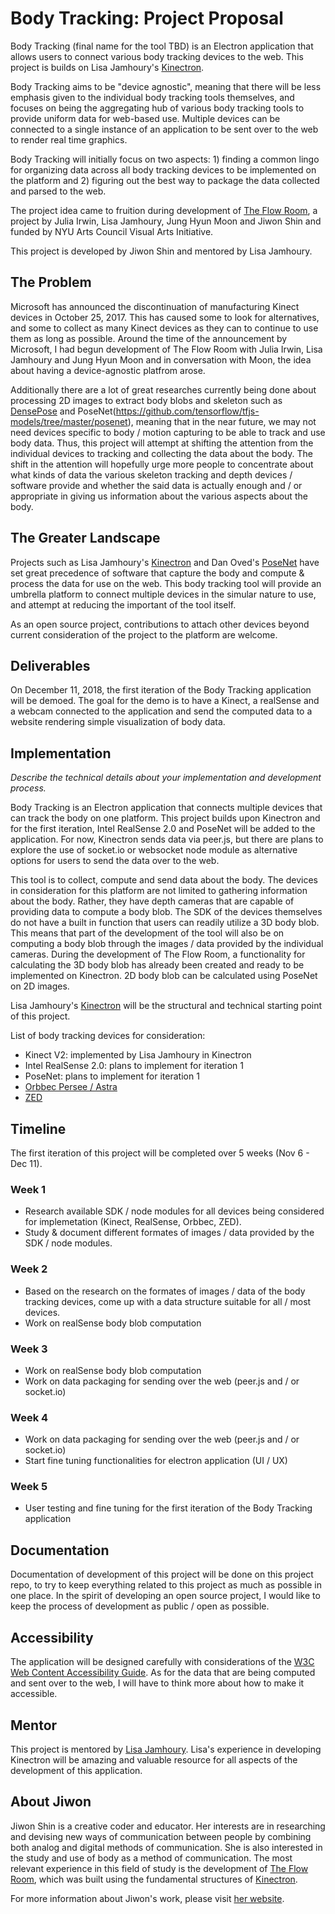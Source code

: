 # Body Tracking: Project Proposal

Body Tracking (final name for the tool TBD) is an Electron application that allows users to connect various body tracking devices to the web. This project is builds on Lisa Jamhoury's [Kinectron](http://kinectron.github.io).

Body Tracking aims to be "device agnostic", meaning that there will be less emphasis given to the individual body tracking tools themselves, and focuses on being the aggregating hub of various body tracking tools to provide uniform data for web-based use. Multiple devices can be connected to a single instance of an application to be sent over to the web to render real time graphics.

Body Tracking will initially focus on two aspects: 1) finding a common lingo for organizing data across all body tracking devices to be implemented on the platform and 2) figuring out the best way to package the data collected and parsed to the web.

The project idea came to fruition during development of [The Flow Room](https://github.com/js6450/theFlowRoom), a project by Julia Irwin, Lisa Jamhoury, Jung Hyun Moon and Jiwon Shin and funded by NYU Arts Council Visual Arts Initiative.

This project is developed by Jiwon Shin and mentored by Lisa Jamhoury.

## The Problem

Microsoft has announced the discontinuation of manufacturing Kinect devices in October 25, 2017. This has caused some to look for alternatives, and some to collect as many Kinect devices as they can to continue to use them as long as possible. Around the time of the announcement by Microsoft, I had begun development of The Flow Room with Julia Irwin, Lisa Jamhoury and Jung Hyun Moon and in conversation with Moon, the idea about having a device-agnostic platfrom arose. 

Additionally there are a lot of great researches currently being done about processing 2D images to extract body blobs and skeleton such as [DensePose](http://densepose.org/) and PoseNet(https://github.com/tensorflow/tfjs-models/tree/master/posenet), meaning that in the near future, we may not need devices specific to body / motion capturing to be able to track and use body data. Thus, this project will attempt at shifting the attention from the individual devices to tracking and collecting the data about the body. The shift in the attention will hopefully urge more people to concentrate about what kinds of data the various skeleton tracking and depth devices / software provide and whether the said data is actually enough and / or appropriate in giving us information about the various aspects about the body.

## The Greater Landscape

Projects such as Lisa Jamhoury's [Kinectron](http://kinectron.github.io) and Dan Oved's [PoseNet](https://github.com/tensorflow/tfjs-models/tree/master/posenet) have set great precedence of software that capture the body and compute & process the data for use on the web. This body tracking tool will provide an umbrella platform to connect multiple devices in the simular nature to use, and attempt at reducing the important of the tool itself.

As an open source project, contributions to attach other devices beyond current consideration of the project to the platform are welcome.

## Deliverables

On December 11, 2018, the first iteration of the Body Tracking application will be demoed. The goal for the demo is to have a Kinect, a realSense and a webcam connected to the application and send the computed data to a website rendering simple visualization of body data.

## Implementation

_Describe the technical details about your implementation and development process._

Body Tracking is an Electron application that connects multiple devices that can track the body on one platform. This project builds upon Kinectron and for the first iteration, Intel RealSense 2.0 and PoseNet will be added to the application. For now, Kinectron sends data via peer.js, but there are plans to explore the use of socket.io or websocket node module as alternative options for users to send the data over to the web.

This tool is to collect, compute and send data about the body. The devices in consideration for this platform are not limited to gathering information about the body. Rather, they have depth cameras that are capable of providing data to compute a body blob. The SDK of the devices themselves do not have a built in function that users can readily utilize a 3D body blob. This means that part of the development of the tool will also be on computing a body blob through the images / data provided by the individual cameras. During the development of The Flow Room, a functionality for calculating the 3D body blob has already been created and ready to be implemented on Kinectron. 2D body blob can be calculated using PoseNet on 2D images.

Lisa Jamhoury's [Kinectron](http://kinectron.github.io) will be the structural and technical starting point of this project.

List of body tracking devices for consideration:
* Kinect V2: implemented by Lisa Jamhoury in Kinectron
* Intel RealSense 2.0: plans to implement for iteration 1
* PoseNet: plans to implement for iteration 1
* [Orbbec Persee / Astra](https://orbbec3d.com/products/)
* [ZED](https://www.stereolabs.com/zed/)

## Timeline

The first iteration of this project will be completed over 5 weeks (Nov 6 - Dec 11).

### Week 1
* Research available SDK / node modules for all devices being considered for implemetation (Kinect, RealSense, Orbbec, ZED).
* Study & document different formates of images / data provided by the SDK / node modules.

### Week 2
* Based on the research on the formates of images / data of the body tracking devices, come up with a data structure suitable for all / most devices.
* Work on realSense body blob computation

### Week 3
* Work on realSense body blob computation
* Work on data packaging for sending over the web (peer.js and / or socket.io)

### Week 4
* Work on data packaging for sending over the web (peer.js and / or socket.io)
* Start fine tuning functionalities for electron application (UI / UX)

### Week 5
* User testing and fine tuning for the first iteration of the Body Tracking application

## Documentation

Documentation of development of this project will be done on this project repo, to try to keep everything related to this project as much as possible in one place. In the spirit of developing an open source project, I would like to keep the process of development as public / open as possible.

## Accessibility

The application will be designed carefully with considerations of the [W3C Web Content Accessibility Guide](https://www.w3.org/WAI/standards-guidelines/wcag/). As for the data that are being computed and sent over to the web, I will have to think more about how to make it accessible. 

## Mentor

This project is mentored by [Lisa Jamhoury](http://lisajamhoury.com/). Lisa's experience in developing Kinectron will be amazing and valuable resource for all aspects of the development of this application. 

## About Jiwon

Jiwon Shin is a creative coder and educator. Her interests are in researching and devising new ways of communication between people by combining both analog and digital methods of communication. She is also interested in the study and use of body as a method of communication. The most relevant experience in this field of study is the development of [The Flow Room](https://github.com/js6450/theFlowRoom), which was built using the fundamental structures of [Kinectron](http://kinectron.github.io). 

For more information about Jiwon's work, please visit [her website](http://jiwonshin.com).


